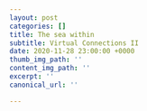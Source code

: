 ```yaml
---
layout: post
categories: []
title: The sea within
subtitle: Virtual Connections II
date: 2020-11-28 23:00:00 +0000
thumb_img_path: ''
content_img_path: ''
excerpt: ''
canonical_url: ''

---
```

